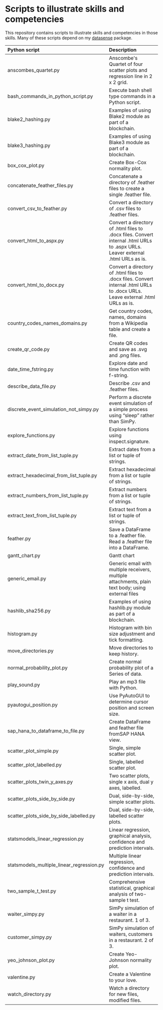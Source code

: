 # Scripts to illustrate skills and competencies

This repository contains scripts to illustrate skills and competencies in those skills. Many of these scripts depend on my [datasense](https://github.com/gillespilon/datasense) package.

| Python script                             | Description                                                                                                                     |
| :---                                      | :---                                                                                                                            |
| anscombes_quartet.py                      | Anscombe's Quartet of four scatter plots and regression line in 2 x 2 grid.                                                     |
| bash_commands_in_python_script.py         | Execute bash shell type commands in a Python script.                                                                            |
| blake2_hashing.py                         | Examples of using Blake2 module as part of a blockchain.                                                                        |
| blake3_hashing.py                         | Examples of using Blake3 module as part of a blockchain.                                                                        |
| box_cox_plot.py                           | Create Box-Cox normality plot.                                                                                                  |
| concatenate_feather_files.py              | Concatenate a directory of .feather files to create a single .feather file.                                                     |
| convert_csv_to_feather.py                 | Convert a directory of .csv files to .feather files.                                                                            |
| convert_html_to_aspx.py                   | Convert a directory of .html files to .docx files. Convert internal .html URLs to .aspx URLs. Leaver external .html URLs as is. |
| convert_html_to_docx.py                   | Convert a directory of .html files to .docx files. Convert internal .html URLs to .docx URLs. Leave external .html URLs as is.  |
| country_codes_names_domains.py            | Get country codes, names, domains from a Wikipedia table and create a file.                                                     |
| create_qr_code.py                         | Create QR codes and save as .svg and .png files.                                                                                |
| date_time_fstring.py                      | Explore date and time function with f-string.                                                                                   |
| describe_data_file.py                     | Describe .csv and .feather files.                                                                                               |
| discrete_event_simulation_not_simpy.py    | Perform a discrete event simulation of a simple process using “sleep” rather than SimPy.                                        |
| explore_functions.py                      | Explore functions using inspect.signature.                                                                                      |
| extract_date_from_list_tuple.py           | Extract dates from a list or tuple of strings.                                                                                  |
| extract_hexadecimal_from_list_tuple.py    | Extract hexadecimal from a list or tuple of strings.                                                                            |
| extract_numbers_from_list_tuple.py        | Extract numbers from a list or tuple of strings.                                                                                |
| extract_text_from_list_tuple.py           | Extract text from a list or tuple of strings.                                                                                   |
| feather.py                                | Save a DataFrame to a .feather file. Read a .feather file into a DataFrame.                                                     |
| gantt_chart.py                            | Gantt chart                                                                                                                     |
| generic_email.py                          | Generic email with multiple receivers, multiple attachments, plain text body; using external files                              |
| hashlib_sha256.py                         | Examples of using hashlib.py module as part of a blockchain.                                                                    |
| histogram.py                              | Histogram with bin size adjustment and tick formatting.                                                                         |
| move_directories.py                       | Move directories to keep history.                                                                                               |
| normal_probability_plot.py                | Create normal probability plot of a Series of data.                                                                             |
| play_sound.py                             | Play an mp3 file with Python.                                                                                                   |
| pyautogui_position.py                     | Use PyAutoGUI to determine cursor position and screen size.                                                                     |
| sap_hana_to_dataframe_to_file.py          | Create DataFrame and feather file fromSAP HANA view.                                                                            |
| scatter_plot_simple.py                    | Single, simple scatter plot.                                                                                                    |
| scatter_plot_labelled.py                  | Single, labelled scatter plot.                                                                                                  |
| scatter_plots_twin_y_axes.py              | Two scatter plots, single x axis, dual y axes, labelled.                                                                        |
| scatter_plots_side_by_side.py             | Dual, side-by-side, simple scatter plots.                                                                                       |
| scatter_plots_side_by_side_labelled.py    | Dual, side-by-side, labelled scatter plots.                                                                                     |
| statsmodels_linear_regression.py          | Linear regression, graphical analysis, confidence and prediction intervals.                                                     |
| statsmodels_multiple_linear_regression.py | Multiple linear regression, confidence and prediction intervals.                                                                |
| two_sample_t_test.py                      | Comprehensive statistical, graphical analysis of two-sample t test.                                                             |
| waiter_simpy.py                           | SimPy simulation of a waiter in a restaurant. 1 of 3.                                                                           |
| customer_simpy.py                         | SimPy simulation of waiters, customers in a restaurant. 2 of 3.                                                                 |
| yeo_johnson_plot.py                       | Create Yeo-Johnson normality plot.                                                                                              |
| valentine.py                              | Create a Valentine to your love.                                                                                                |
| watch_directory.py                        | Watch a directory for new files, modified files.                                                                                |
